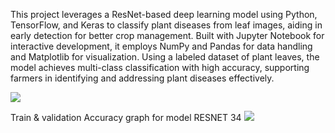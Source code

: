 This project leverages a ResNet-based deep learning model using Python, TensorFlow, and Keras to classify plant diseases from leaf images, aiding in early detection for better crop management. Built with Jupyter Notebook for interactive development, it employs NumPy and Pandas for data handling and Matplotlib for visualization. Using a labeled dataset of plant leaves, the model achieves multi-class classification with high accuracy, supporting farmers in identifying and addressing plant diseases effectively.

![](https://github.com/khushi-patel27/Plant_Disease_Classification/blob/main/Screenshot%20(28).png)

Train & validation Accuracy graph for model RESNET 34
![](https://github.com/khushi-patel27/Plant_Disease_Classification/blob/main/Screenshot%20(29).png)
